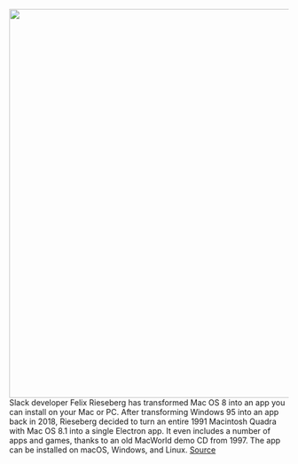 <img src='https://cdn.vox-cdn.com/thumbor/bzaBueqs3oMOjcb547z1hFS6qV8=/0x0:2024x1556/1200x800/filters:focal(851x617:1173x939)/cdn.vox-cdn.com/uploads/chorus_image/image/67126142/88612692_a1d81a00_d040_11ea_85c9_c64142c503d5.0.jpg' width='700px' /><br/>
Slack developer Felix Rieseberg has transformed Mac OS 8 into an app you can install on your Mac or PC. After transforming Windows 95 into an app back in 2018, Rieseberg decided to turn an entire 1991 Macintosh Quadra with Mac OS 8.1 into a single Electron app. It even includes a number of apps and games, thanks to an old MacWorld demo CD from 1997. The app can be installed on macOS, Windows, and Linux.
<a href='https://www.theverge.com/2020/7/29/21346392/mac-os-8-electron-app-download-windows-linux-features'> Source <a/>